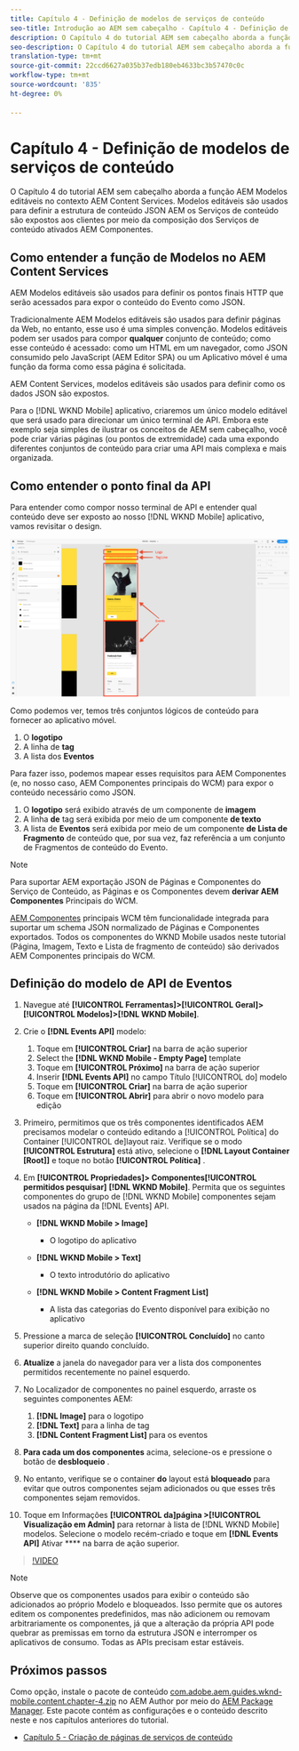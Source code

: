 ```yaml
---
title: Capítulo 4 - Definição de modelos de serviços de conteúdo
seo-title: Introdução ao AEM sem cabeçalho - Capítulo 4 - Definição de modelos de serviços de conteúdo
description: O Capítulo 4 do tutorial AEM sem cabeçalho aborda a função AEM Modelos editáveis no contexto AEM Content Services. Modelos editáveis são usados para definir a estrutura de conteúdo JSON AEM os Serviços de conteúdo serão expostos.
seo-description: O Capítulo 4 do tutorial AEM sem cabeçalho aborda a função AEM Modelos editáveis no contexto AEM Content Services. Modelos editáveis são usados para definir a estrutura de conteúdo JSON AEM os Serviços de conteúdo serão expostos.
translation-type: tm+mt
source-git-commit: 22ccd6627a035b37edb180eb4633bc3b57470c0c
workflow-type: tm+mt
source-wordcount: '835'
ht-degree: 0%

---
```



# Capítulo 4 - Definição de modelos de serviços de conteúdo

O Capítulo 4 do tutorial AEM sem cabeçalho aborda a função AEM Modelos editáveis no contexto AEM Content Services. Modelos editáveis são usados para definir a estrutura de conteúdo JSON AEM os Serviços de conteúdo são expostos aos clientes por meio da composição dos Serviços de conteúdo ativados AEM Componentes.

## Como entender a função de Modelos no AEM Content Services

AEM Modelos editáveis são usados para definir os pontos finais HTTP que serão acessados para expor o conteúdo do Evento como JSON.

Tradicionalmente AEM Modelos editáveis são usados para definir páginas da Web, no entanto, esse uso é uma simples convenção. Modelos editáveis podem ser usados para compor **qualquer** conjunto de conteúdo; como esse conteúdo é acessado: como um HTML em um navegador, como JSON consumido pelo JavaScript (AEM Editor SPA) ou um Aplicativo móvel é uma função da forma como essa página é solicitada.

AEM Content Services, modelos editáveis são usados para definir como os dados JSON são expostos.

Para o [!DNL WKND Mobile] aplicativo, criaremos um único modelo editável que será usado para direcionar um único terminal de API. Embora este exemplo seja simples de ilustrar os conceitos de AEM sem cabeçalho, você pode criar várias páginas (ou pontos de extremidade) cada uma expondo diferentes conjuntos de conteúdo para criar uma API mais complexa e mais organizada.

## Como entender o ponto final da API

Para entender como compor nosso terminal de API e entender qual conteúdo deve ser exposto ao nosso [!DNL WKND Mobile] aplicativo, vamos revisitar o design.

![Decomposição da página da API de eventos](./assets/chapter-4/design-to-component-mapping.png)

Como podemos ver, temos três conjuntos lógicos de conteúdo para fornecer ao aplicativo móvel.

1. O **logotipo**
2. A linha de **tag**
3. A lista dos **Eventos**

Para fazer isso, podemos mapear esses requisitos para AEM Componentes (e, no nosso caso, AEM Componentes principais do WCM) para expor o conteúdo necessário como JSON.

1. O **logotipo** será exibido através de um componente de **imagem**
2. A linha **de** tag será exibida por meio de um componente **de texto**
3. A lista de **Eventos** será exibida por meio de um componente **de Lista de Fragmento** de conteúdo que, por sua vez, faz referência a um conjunto de Fragmentos de conteúdo do Evento.

>[!NOTE]
>
>Para suportar AEM exportação JSON de Páginas e Componentes do Serviço de Conteúdo, as Páginas e os Componentes devem **derivar AEM Componentes** Principais do WCM.
>
>[AEM Componentes](https://github.com/Adobe-Marketing-Cloud/aem-core-wcm-components) principais WCM têm funcionalidade integrada para suportar um schema JSON normalizado de Páginas e Componentes exportados. Todos os componentes do WKND Mobile usados neste tutorial (Página, Imagem, Texto e Lista de fragmento de conteúdo) são derivados AEM Componentes principais do WCM.

## Definição do modelo de API de Eventos

1. Navegue até **[!UICONTROL Ferramentas]>[!UICONTROL Geral]>[!UICONTROL Modelos]>[!DNL WKND Mobile]**.

1. Crie o **[!DNL Events API]** modelo:

   1. Toque em **[!UICONTROL Criar]** na barra de ação superior
   1. Select the **[!DNL WKND Mobile - Empty Page]** template
   1. Toque em **[!UICONTROL Próximo]** na barra de ação superior
   1. Inserir **[!DNL Events API]** no campo Título [!UICONTROL do] modelo
   1. Toque em **[!UICONTROL Criar]** na barra de ação superior
   1. Toque em **[!UICONTROL Abrir]** para abrir o novo modelo para edição

1. Primeiro, permitimos que os três componentes identificados AEM precisamos modelar o conteúdo editando a [!UICONTROL Política] do Container [!UICONTROL de]layout raiz. Verifique se o modo **[!UICONTROL Estrutura]** está ativo, selecione o **[!DNL Layout Container \[Root\]]** e toque no botão **[!UICONTROL Política]** .
1. Em **[!UICONTROL Propriedades]> Componentes[!UICONTROL permitidos pesquisar]** **[!DNL WKND Mobile]**. Permita que os seguintes componentes do grupo de [!DNL WKND Mobile] componentes sejam usados na página da [!DNL Events] API.

   * **[!DNL WKND Mobile > Image]**

      * O logotipo do aplicativo
   * **[!DNL WKND Mobile > Text]**

      * O texto introdutório do aplicativo
   * **[!DNL WKND Mobile > Content Fragment List]**

      * A lista das categorias do Evento disponível para exibição no aplicativo



1. Pressione a marca de seleção **[!UICONTROL Concluído]** no canto superior direito quando concluído.
1. **Atualize** a janela do navegador para ver a lista dos componentes  permitidos recentemente no painel esquerdo.
1. No Localizador de componentes no painel esquerdo, arraste os seguintes componentes AEM:
   1. **[!DNL Image]** para o logotipo
   2. **[!DNL Text]** para a linha de tag
   3. **[!DNL Content Fragment List]** para os eventos
1. **Para cada um dos componentes** acima, selecione-os e pressione o botão de **desbloqueio** .
1. No entanto, verifique se o container **do** layout está **bloqueado** para evitar que outros componentes sejam adicionados ou que esses três componentes sejam removidos.
1. Toque em Informações **[!UICONTROL da]página >[!UICONTROL Visualização em Admin]** para retornar à lista de [!DNL WKND Mobile] modelos. Selecione o modelo recém-criado e toque em **[!DNL Events API]** Ativar **** na barra de ação superior.

>[!VIDEO](https://video.tv.adobe.com/v/28342/?quality=12&learn=on)

>[!NOTE]
>
> Observe que os componentes usados para exibir o conteúdo são adicionados ao próprio Modelo e bloqueados. Isso permite que os autores editem os componentes predefinidos, mas não adicionem ou removam arbitrariamente os componentes, já que a alteração da própria API pode quebrar as premissas em torno da estrutura JSON e interromper os aplicativos de consumo. Todas as APIs precisam estar estáveis.

## Próximos passos

Como opção, instale o pacote de conteúdo [com.adobe.aem.guides.wknd-mobile.content.chapter-4.zip](https://github.com/adobe/aem-guides-wknd-mobile/releases/latest) no AEM Author por meio do [AEM Package Manager](http://localhost:4502/crx/packmgr/index.jsp). Este pacote contém as configurações e o conteúdo descrito neste e nos capítulos anteriores do tutorial.

* [Capítulo 5 - Criação de páginas de serviços de conteúdo](./chapter-5.md)
